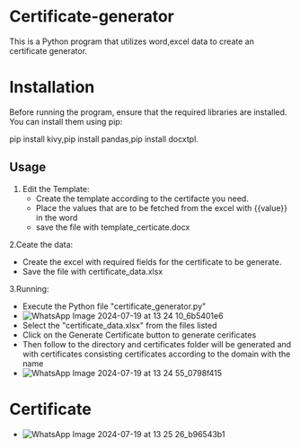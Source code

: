 # Certificate-generator
This is a Python program that utilizes word,excel data to create an certificate generator.

# Installation

Before running the program, ensure that the required libraries are installed. You can install them using pip:

pip install kivy,pip install pandas,pip install docxtpl.

## Usage

1. Edit the Template:
   - Create the template according to the certifacte you need.
   - Place the values that are to be fetched from the excel with {{value}} in the word
   - save the file with template_certicate.docx
      
2.Ceate the data:
  - Create the excel with required fields for the certificate to be generate.
  - Save the file with certificate_data.xlsx
      
3.Running:
  - Execute the Python file "certificate_generator.py"
  - ![WhatsApp Image 2024-07-19 at 13 24 10_6b5401e6](https://github.com/user-attachments/assets/a0f71284-fb25-49a7-8dd8-e19b3c38a19b)
  - Select the "certificate_data.xlsx" from the files listed
  - Click on the Generate Certificate button to generate cerificates
  - Then follow to the directory and certificates folder will be generated and with certificates consisting certificates according to the domain with the name
  - ![WhatsApp Image 2024-07-19 at 13 24 55_0798f415](https://github.com/user-attachments/assets/ec19e365-ffae-4c35-885c-d0ef9791e1b3)

# Certificate

- ![WhatsApp Image 2024-07-19 at 13 25 26_b96543b1](https://github.com/user-attachments/assets/9d52026b-81c0-450f-8e34-1613a40e56ed)


